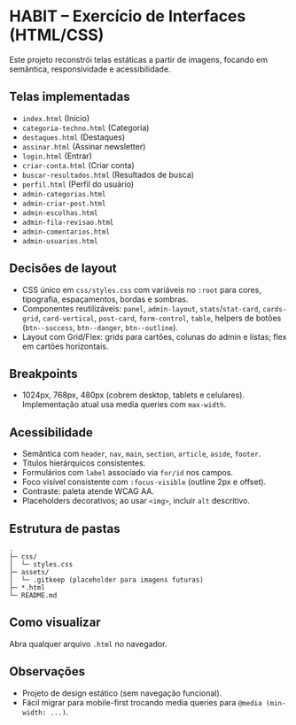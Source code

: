 # HABIT – Exercício de Interfaces (HTML/CSS)

Este projeto reconstrói telas estáticas a partir de imagens, focando em semântica, responsividade e acessibilidade.

## Telas implementadas
- `index.html` (Início)
- `categoria-techno.html` (Categoria)
- `destaques.html` (Destaques)
- `assinar.html` (Assinar newsletter)
- `login.html` (Entrar)
- `criar-conta.html` (Criar conta)
- `buscar-resultados.html` (Resultados de busca)
- `perfil.html` (Perfil do usuário)
- `admin-categorias.html`
- `admin-criar-post.html`
- `admin-escolhas.html`
- `admin-fila-revisao.html`
- `admin-comentarios.html`
- `admin-usuarios.html`

## Decisões de layout
- CSS único em `css/styles.css` com variáveis no `:root` para cores, tipografia, espaçamentos, bordas e sombras.
- Componentes reutilizáveis: `panel`, `admin-layout`, `stats`/`stat-card`, `cards-grid`, `card-vertical`, `post-card`, `form-control`, `table`, helpers de botões (`btn--success`, `btn--danger`, `btn--outline`).
- Layout com Grid/Flex: grids para cartões, colunas do admin e listas; flex em cartões horizontais.

## Breakpoints
- 1024px, 768px, 480px (cobrem desktop, tablets e celulares). Implementação atual usa media queries com `max-width`.

## Acessibilidade
- Semântica com `header`, `nav`, `main`, `section`, `article`, `aside`, `footer`.
- Títulos hierárquicos consistentes.
- Formulários com `label` associado via `for/id` nos campos.
- Foco visível consistente com `:focus-visible` (outline 2px e offset).
- Contraste: paleta atende WCAG AA.
- Placeholders decorativos; ao usar `<img>`, incluir `alt` descritivo.

## Estrutura de pastas
```
.
├─ css/
│  └─ styles.css
├─ assets/
│  └─ .gitkeep (placeholder para imagens futuras)
├─ *.html
└─ README.md
```

## Como visualizar
Abra qualquer arquivo `.html` no navegador.

## Observações
- Projeto de design estático (sem navegação funcional).
- Fácil migrar para mobile-first trocando media queries para `@media (min-width: ...)`.
